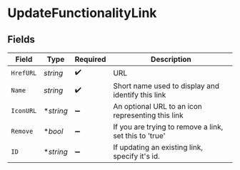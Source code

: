 # UpdateFunctionalityLink


## Fields

| Field                                                  | Type                                                   | Required                                               | Description                                            |
| ------------------------------------------------------ | ------------------------------------------------------ | ------------------------------------------------------ | ------------------------------------------------------ |
| `HrefURL`                                              | *string*                                               | :heavy_check_mark:                                     | URL                                                    |
| `Name`                                                 | *string*                                               | :heavy_check_mark:                                     | Short name used to display and identify this link      |
| `IconURL`                                              | **string*                                              | :heavy_minus_sign:                                     | An optional URL to an icon representing this link      |
| `Remove`                                               | **bool*                                                | :heavy_minus_sign:                                     | If you are trying to remove a link, set this to 'true' |
| `ID`                                                   | **string*                                              | :heavy_minus_sign:                                     | If updating an existing link, specify it's id.         |